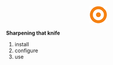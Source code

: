 <div align="center"> <a href="<https://freek@barwegen.nl>"> <img src="./img/logo-BA-48x48.png"> </a> </div>

**Sharpening that knife**

1.  install
2.  configure
3.  use